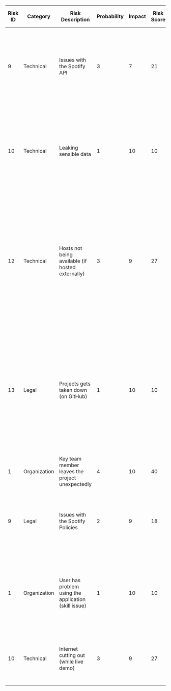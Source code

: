 | Risk ID | Category     | Risk Description                                     | Probability | Impact | Risk Score | Mitigation Strategy                                                                        | Indicator                                                                                                  | Contingency Plan                                                                                                                                                                                                                | Responsible        | Status | Last modifed date |
| ------- | ------------ | ---------------------------------------------------- | ----------- | ------ | ---------- | ------------------------------------------------------------------------------------------ | ---------------------------------------------------------------------------------------------------------- | ------------------------------------------------------------------------------------------------------------------------------------------------------------------------------------------------------------------------------- | ------------------ | ------ | ----------------- |
| 9       | Technical    | Issues with the Spotify API                          | 3           | 7      | 21         | Too much API Reliability - Try to collect as much backup data as a fallback option.        | Connection to API gets lost often, API is overused and gives useless information.                          | The Backend should be structures so that the local database is accessed first and only accessing the API when necessary to avoid overusage.                                                                                     | Backend Developers | Open   | 14.12.2023        |
| 10      | Technical    | Leaking sensible data                                | 1           | 10     | 10         | Implement safe security methods from the beginning.                                        | Unauthorized and random access to database and application. DDOSing Hosts and reaching API limits quickly. | There should be a proper solutions how and where keys, passwords, logins, etc. are stored. Also it would be helpfull to log the most important data to detect abnormalities.                                                    | Organizers         | Open   | 14.12.2023        |
| 12      | Technical    | Hosts not being available (if hosted externally)     | 3           | 9      | 27         | Trying to create a robust project and als choosing reliable solutions to host the project. | Server provider shuts down temporarily + unstable code                                                     | The best plan is to research and find reliable server hosting services, which have good reputation and good deals. In addition to that, the code should be tested multiple times to ensure the stability of the project.        | Developers         | Open   | 14.12.2023        |
| 13      | Legal        | Projects gets taken down (on GitHub)                 | 1           | 10     | 10         | Backup project and change critical parts of it.                                            | GitHub takes projects down because breaking the ToS (or even via Spotify itself)                           | An instant fallback option which runs locally or on another platform should already be created and then used as a backup. After more investigation, the project should be modified correctly and then released on GitHub again. | Team               | Open   | 14.12.2023        |
| 1       | Organization | Key team member leaves the project unexpectedly      | 4           | 10     | 40         |                                                                                            | Often absence; depressed team atmosphere                                                                   |                                                                                                                                                                                                                                 | Team               | Open   | 14.12.2023        |
| 9       | Legal        | Issues with the Spotify Policies                     | 2           | 9      | 18         | Application has to be changed according to changed policies.                               | Spotify releases notes for updated policies.                                                               | Looking at the changes the application should be changed if it breaks anything within the policies.                                                                                                                             | Team               | Open   | 14.12.2023        |
| 1       | Organization | User has problem using the application (skill issue) | 1           | 10     | 10         | Change every interaction component which may cause to user issues.                         | Users contact us directly and complain.                                                                    | If for example the spotify import feature is designed to complicated, the solution would be to change the instructions and code another UI.                                                                                     | Frontend Devs/Team | Open   | 14.12.2023        |
| 10      | Technical    | Internet cutting out (while live demo)               | 3           | 9      | 27         | Preparing multiple and seperate internet connections.                                      | Device can not connect to the internet, low bandwith and speed, data not loading.                          | There should be a quick option for example for another WiFi connection (like phone hotspot).                                                                                                                                    | Organizers         | Open   | 14.12.2023        |